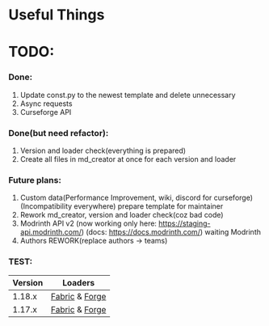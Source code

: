# Useful Things

# TODO:
### Done:

1. Update const.py to the newest template and delete unnecessary
2. Async requests
3. Curseforge API


### Done(but need refactor):

1. Version and loader check(everything is prepared)
2. Create all files in md_creator at once for each version and loader

### Future plans:

1. Custom data(Performance Improvement, wiki, discord for curseforge)(Incompatibility everywhere)
prepare template for maintainer
2. Rework md_creator, version and loader check(coz bad code)
3. Modrinth API v2 (now working only here: https://staging-api.modrinth.com/) (docs: https://docs.modrinth.com/)
waiting Modrinth
4. Authors REWORK(replace authors -> teams)

### TEST:

| Version | Loaders |
| --- | :---: |
| 1.18.x | [Fabric](performance/1.18.x-fabric.md) & [Forge](performance/1.18.x-forge.md) |
| 1.17.x | [Fabric](performance/1.17.x-fabric.md) & [Forge](performance/1.17.x-forge.md) |
